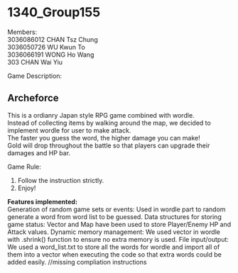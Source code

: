 # 1340_Group155

Members:  <br />
3036086012 CHAN Tsz Chung <br />
3036050726 WU Kwun To <br />
3036066191 WONG Ho Wang <br />
303 CHAN Wai Yiu<br />


Game Description: <br />

**Archeforce** <br />
--------------------
This is a ordianry Japan style RPG game combined with wordle. <br />
Instead of collecting items by walking around the map, we decided to implement wordle for user to make attack. <br />
The faster you guess the word, the higher damage you can make! <br/>
Gold will drop throughout the battle so that players can upgrade their damages and HP bar. <br />

Game Rule: <br />
1. Follow the instruction strictly.
2. Enjoy!

**Features implemented:** <br/>
Generation of random game sets or events: Used in wordle part to random generate a word from word list to be guessed.
Data structures for storing game status: Vector and Map have been used to store Player/Enemy HP and Attack values.
Dynamic memory management: We used vector in wordle with .shrink() function to ensure no extra memory is used.
File input/output: We used a word_list.txt to store all the words for wordle and import all of them into a vector when executing the code so that extra words could be added easily.
//missing compliation instructions
